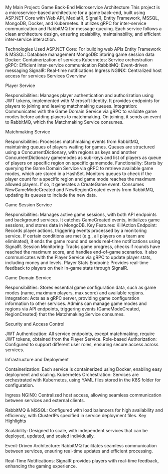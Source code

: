 My Main Project:
Game Back-End Microservice Architecture
This project is a microservice-based architecture for a game back-end, built using ASP.NET Core with Web API, MediatR, SignalR, Entity Framework, MSSQL, MongoDB, Docker, and Kubernetes. It utilizes gRPC for inter-service communication and RabbitMQ for message queuing.
Each service follows a clean architecture design, ensuring scalability, maintainability, and efficient inter-service interaction.

Technologies Used
ASP.NET Core: For building web APIs
Entity Framework & MSSQL: Database management
MongoDB: Storing game session data
Docker: Containerization of services
Kubernetes: Service orchestration
gRPC: Efficient inter-service communication
RabbitMQ: Event-driven messaging
SignalR: Real-time notifications
Ingress NGINX: Centralized host access for services
Services Overview


Player Service

Responsibilities: Manages player authentication and authorization using JWT tokens, implemented with Microsoft Identity. It provides endpoints for players to joining and leaving matchmaking queues.
Integration: Communicates with the Game Domain Service via gRPC to validate game modes before adding players to matchmaking. On joining, it sends an event to RabbitMQ, which the Matchmaking Service consumes.

Matchmaking Service

Responsibilities: Processes matchmaking events from RabbitMQ, maintaining queues of players waiting for games. Queues are structured using a ConcurrentDictionary, with regions as keys and another ConcurrentDictionary gamemodes as sub-keys and list of players as queue of players on specific region on specific gamemode.
Functionality:
Starts by querying the Game Domain Service via gRPC to retrieve available game modes, which are stored in a HashSet.
Monitors queues to check if the player count for a specific region and game mode reaches the maximum allowed players. If so, it generates a CreateGame event.
Consumes NewGameModeCreated and NewRegionCreated events from RabbitMQ, updating its queues to include the new data.

Game Session Service

Responsibilities: Manages active game sessions, with both API endpoints and background services. It catches GameCreated events, initializes game sessions, and stores data in MongoDB.
Key Features:
KillAction Endpoint: Records player actions, triggering events processed by a monitoring service. If certain conditions are met (e.g., all players on a team are eliminated), it ends the game round and sends real-time notifications using SignalR.
Session Monitoring: Tracks game progress, checks if rounds have reached the maximum score, and handles end-of-game scenarios. It also communicates with the Player Service via gRPC to update player stats, including money and levels.
Player Stats Endpoint: Provides real-time feedback to players on their in-game stats through SignalR.

Game Domain Service

Responsibilities: Stores essential game configuration data, such as game modes (name, maximum players, max score) and available regions.
Integration: Acts as a gRPC server, providing game configuration information to other services. Admins can manage game modes and regions via API endpoints, triggering events (GameModeCreated, RegionCreated) that the Matchmaking Service consumes.

Security and Access Control

JWT Authentication: All service endpoints, except matchmaking,  require JWT tokens, obtained from the Player Service.
Role-based Authorization: Configured to support different user roles, ensuring secure access across services.

Infrastructure and Deployment

Containerization: Each service is containerized using Docker, enabling easy deployment and scaling.
Kubernetes Orchestration: Services are orchestrated with Kubernetes, using YAML files stored in the K8S folder for configuration.

Ingress NGINX: Centralized host access, allowing seamless communication between services and external clients.

RabbitMQ & MSSQL: Configured with load balancers for high availability and efficiency, with ClusterIPs specified in service deployment files.
Key Highlights

Scalability: Designed to scale, with independent services that can be deployed, updated, and scaled individually.

Event-Driven Architecture: RabbitMQ facilitates seamless communication between services, ensuring real-time updates and efficient processing.

Real-Time Notifications: SignalR provides players with real-time feedback, enhancing the gaming experience.   
